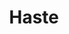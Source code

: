 ---
title: "Haste"
index:
  - haste
permalink: /spells/haste/
tags:
  - Spell
  - 3rd Level
  - Transmutation
available_for:
  - Sorcerer
  - Wizard
level: "3rd Level"
school: "Transmutation"
range: "30 ft"
comp:
  - V
  - S
  - M
material: "a shaving of licorice root."
duration: "1 Minute"
concentration: true
description: |
  Choose a willing creature that you can see within range. Until the spell ends, the target's speed is doubled, it gains a +2 bonus to AC, it has advantage on dexterity saving throws, and it gains an additional action on each of its turns. That action can be used only to take the Attack (one weapon attack only), Dash, Disengage, Hide, or Use an Object action.

  When the spell ends, the target can't move or take actions until after its next turn, as a wave of lethargy sweeps over it.
excerpt: "Choose a willing creature that you can see within range."
source: "Basic Rules"
---